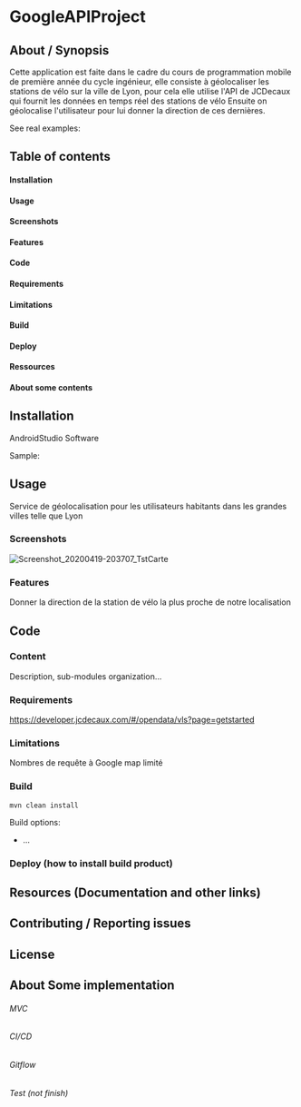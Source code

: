 # GoogleAPIProject

## About / Synopsis

Cette application est faite dans le cadre du cours de programmation mobile de première année du cycle ingénieur, elle 
consiste à géolocaliser les stations de vélo sur la ville de Lyon, pour cela 
elle utilise l'API de JCDecaux qui fournit les données en temps réel des stations de vélo
Ensuite on géolocalise l'utilisateur pour lui donner la direction de ces dernières.

See real examples:


## Table of contents

#### Installation
#### Usage
#### Screenshots
#### Features
#### Code
#### Requirements
#### Limitations
#### Build
#### Deploy
#### Ressources
#### About some contents

## Installation

AndroidStudio Software

Sample:


## Usage
Service de géolocalisation pour les utilisateurs habitants dans les grandes villes telle que Lyon

### Screenshots
![Screenshot_20200419-203707_TstCarte](https://user-images.githubusercontent.com/46441265/82588042-7b0deb00-9b9a-11ea-80cf-9c0a190bd90d.jpg)


### Features

Donner la direction de la station de vélo la plus proche de notre localisation

## Code


### Content

Description, sub-modules organization...

### Requirements

https://developer.jcdecaux.com/#/opendata/vls?page=getstarted


### Limitations

Nombres de requête à Google map limité

### Build

    mvn clean install

Build options:

* ...

### Deploy (how to install build product)


## Resources (Documentation and other links)

## Contributing / Reporting issues


## License



## About Some implementation

###### MVC
###### CI/CD
###### Gitflow
###### Test (not finish)


